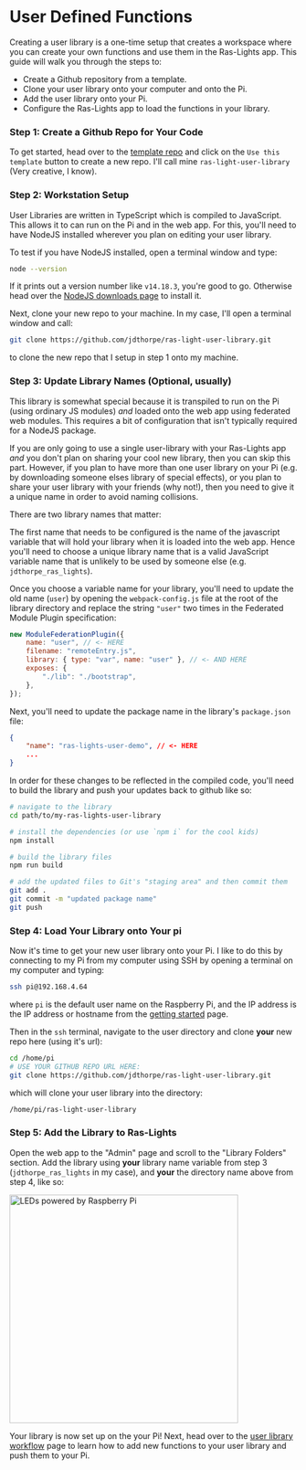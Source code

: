 # User Defined Functions

Creating a user library is a one-time setup that creates a workspace where
you can create your own functions and use them in the Ras-Lights app. This
guide will walk you through the steps to:

- Create a Github repository from a template.
- Clone your user library onto your computer and onto the Pi.
- Add the user library onto your Pi.
- Configure the Ras-Lights app to load the functions in your library.

### Step 1: Create a Github Repo for Your Code

To get started, head over to the [template repo](https://github.com/jdthorpe/ras-lights-user-lib-template)
and click on the `Use this template` button to create a new repo. I'll call mine
`ras-light-user-library` (Very creative, I know).

### Step 2: Workstation Setup

User Libraries are written in TypeScript which is compiled to JavaScript. This
allows it to can run on the Pi and in the web app. For this, you'll need to have
NodeJS installed wherever you plan on editing your user library.

To test if you have NodeJS installed, open a terminal window and type:

```sh
node --version
```

If it prints out a version number like `v14.18.3`, you're good to go. Otherwise head
over the [NodeJS downloads page](https://nodejs.org/en/download/) to install it.

Next, clone your new repo to your machine. In my case, I'll open a terminal
window and call:

```sh
git clone https://github.com/jdthorpe/ras-light-user-library.git
```

to clone the new repo that I setup in step 1 onto my machine.

### Step 3: Update Library Names (Optional, usually)

This library is somewhat special because it is transpiled to run on the Pi
(using ordinary JS modules) _and_ loaded onto the web app using federated
web modules. This requires a bit of configuration that isn't typically required
for a NodeJS package.

If you are only going to use a single user-library with your Ras-Lights app
*and* you don't plan on sharing your cool new library, then you can skip this
part. However, if you plan to have more than one user library on your Pi (e.g.
by downloading someone elses library of special effects), or you plan to share
your user library with your friends (why not!), then you need to give it a
unique name in order to avoid naming collisions.

There are two library names that matter:

The first name that needs to be configured is the name of the javascript
variable that will hold your library when it is loaded into the web app. Hence
you'll need to choose a unique library name that is a valid JavaScript variable name
that is unlikely to be used by someone else (e.g. `jdthorpe_ras_lights`).

Once you choose a variable name for your library, you'll need to update the old
name (`user`) by opening the `webpack-config.js` file at the root of the library
directory and replace the string `"user"` two times in the Federated Module
Plugin specification:

```js
new ModuleFederationPlugin({
    name: "user", // <- HERE
    filename: "remoteEntry.js",
    library: { type: "var", name: "user" }, // <- AND HERE
    exposes: {
        "./lib": "./bootstrap",
    },
});
```

Next, you'll need to update the package name in the library's `package.json`
file:

```json
{
    "name": "ras-lights-user-demo", // <- HERE
    ...
}
```

In order for these changes to be reflected in the compiled code, you'll need to
build the library and push your updates back to github like so:

```bash
# navigate to the library
cd path/to/my-ras-lights-user-library

# install the dependencies (or use `npm i` for the cool kids)
npm install

# build the library files
npm run build

# add the updated files to Git's "staging area" and then commit them
git add .
git commit -m "updated package name"
git push
```

### Step 4: Load Your Library onto Your pi

Now it's time to get your new user library onto your Pi. I like to do this by
connecting to my Pi from my computer using SSH by opening a terminal on my
computer and typing:

```sh
ssh pi@192.168.4.64
```

where `pi` is the default user name on the Raspberry Pi, and the IP address is
the IP address or hostname from the [getting started](../getting-started) page.

Then in the `ssh` terminal, navigate to the user directory and clone **your**
new repo here (using it's url):

```sh
cd /home/pi
# USE YOUR GITHUB REPO URL HERE: 
git clone https://github.com/jdthorpe/ras-light-user-library.git 
```

which will clone your user library into the directory:

```txt
/home/pi/ras-light-user-library
```

### Step 5: Add the Library to Ras-Lights

Open the web app to the "Admin" page and scroll to the "Library Folders" section.
Add the library using **your** library name variable from step 3
(`jdthorpe_ras_lights` in my case), and **your** the directory name above from
step 4, like so:

<img 
    src="/ras-lights/assets/images/new-library-folder.png" 
    alt="LEDs powered by Raspberry Pi" 
    style="width:400px;"/>


Your library is now set up on the your Pi! Next, head over to the [user library
workflow](../user-library-workflow) page to learn how to add new functions to
your user library and push them to your Pi.
